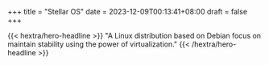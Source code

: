 +++
title = "Stellar OS"
date = 2023-12-09T00:13:41+08:00
draft = false
+++

{{< hextra/hero-headline >}}
  "A Linux distribution based on Debian focus on maintain stability using the power of virtualization."
{{< /hextra/hero-headline >}}
